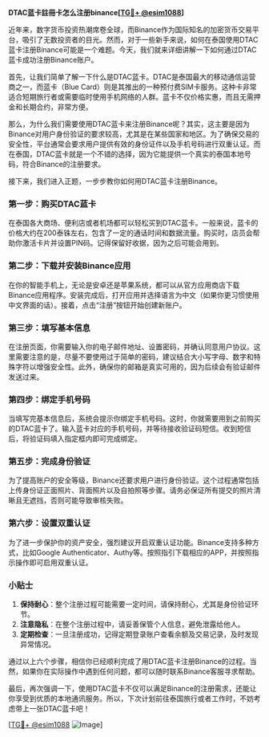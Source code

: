 **DTAC蓝卡註冊卡怎么注册binance[[TG💪+ @esim1088](https://t.me/s/esim1088)]**

近年来，数字货币投资热潮席卷全球，而Binance作为国际知名的加密货币交易平台，吸引了无数投资者的目光。然而，对于一些新手来说，如何在泰国使用DTAC蓝卡注册Binance可能是一个难题。今天，我们就来详细讲解一下如何通过DTAC蓝卡成功注册Binance账户。

首先，让我们简单了解一下什么是DTAC蓝卡。DTAC是泰国最大的移动通信运营商之一，而蓝卡（Blue Card）则是其推出的一种预付费SIM卡服务。这种卡非常适合短期旅行者或需要临时使用手机网络的人群。蓝卡不仅价格实惠，而且无需押金和长期合约，非常方便。

那么，为什么我们需要使用DTAC蓝卡来注册Binance呢？其实，这主要是因为Binance对用户身份验证的要求较高，尤其是在某些国家和地区。为了确保交易的安全性，平台通常会要求用户提供有效的身份证件以及手机号码进行双重认证。而在泰国，DTAC蓝卡就是一个不错的选择，因为它能提供一个真实的泰国本地号码，符合Binance的注册要求。

接下来，我们进入正题，一步步教你如何用DTAC蓝卡注册Binance。

### 第一步：购买DTAC蓝卡

在泰国各大商场、便利店或者机场都可以轻松买到DTAC蓝卡。一般来说，蓝卡的价格大约在200泰铢左右，包含了一定的通话时间和数据流量。购买时，店员会帮助你激活卡片并设置PIN码。记得保留好收据，因为之后可能会用到。

### 第二步：下载并安装Binance应用

在你的智能手机上，无论是安卓还是苹果系统，都可以从官方应用商店下载Binance应用程序。安装完成后，打开应用并选择语言为中文（如果你更习惯使用中文界面的话）。接着，点击“注册”按钮开始创建新账户。

### 第三步：填写基本信息

在注册页面，你需要输入你的电子邮件地址、设置密码，并确认同意用户协议。这里需要注意的是，尽量不要使用过于简单的密码，建议结合大小写字母、数字和特殊字符以增强安全性。此外，确保你的邮箱是真实可用的，因为后续会有验证邮件发送过来。

### 第四步：绑定手机号码

当填写完基本信息后，系统会提示你绑定手机号码。这时，你就需要用到之前购买的DTAC蓝卡了。输入蓝卡对应的手机号码，并等待接收验证码短信。收到短信后，将验证码填入指定框内即可完成绑定。

### 第五步：完成身份验证

为了提高账户的安全等级，Binance还要求用户进行身份验证。这个过程通常包括上传身份证正面照片、背面照片以及自拍照等步骤。请务必保证所有提交的照片清晰且无遮挡，否则可能导致审核失败。

### 第六步：设置双重认证

为了进一步保护你的资产安全，强烈建议开启双重认证功能。Binance支持多种方式，比如Google Authenticator、Authy等。按照指引下载相应的APP，并按照指示操作即可启用双重认证。

### 小贴士

1. **保持耐心**：整个注册过程可能需要一定时间，请保持耐心，尤其是身份验证环节。
2. **注意隐私**：在整个注册过程中，请妥善保管个人信息，避免泄露给他人。
3. **定期检查**：一旦注册成功，记得定期登录账户查看余额及交易记录，及时发现异常情况。

通过以上六个步骤，相信你已经顺利完成了用DTAC蓝卡注册Binance的过程。当然，如果你在实际操作中遇到任何问题，都可以随时联系Binance客服寻求帮助。

最后，再次强调一下，使用DTAC蓝卡不仅可以满足Binance的注册需求，还能让你享受到优质的本地通讯服务。所以，下次计划前往泰国旅行或者工作时，不妨考虑带上一张DTAC蓝卡吧！

[[TG💪+ @esim1088](https://t.me/s/esim1088) ![Image](https://i.postimg.cc/4NQfJmqS/Snipaste-2025-05-13-00-14-12.png)]